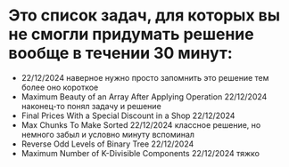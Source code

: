 # Это список задач, для которых вы не смогли придумать решение вообще в течении 30 минут:

-  22/12/2024 наверное нужно просто запомнить это решение тем более оно короткое 
-  Maximum Beauty of an Array After Applying Operation 22/12/2024 наконец-то понял задачу и решение
- Final Prices With a Special Discount in a Shop 22/12/2024 
- Max Chunks To Make Sorted 22/12/2024 классное решение, но немного забыл и условно минуту вспоминал
- Reverse Odd Levels of Binary Tree 22/12/2024 
- Maximum Number of K-Divisible Components 22/12/2024 тяжко





 

    
